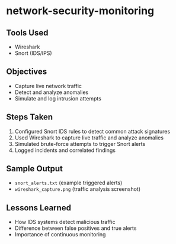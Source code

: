 # network-security-monitoring
## Tools Used
- Wireshark
- Snort (IDS/IPS)

## Objectives
- Capture live network traffic
- Detect and analyze anomalies
- Simulate and log intrusion attempts

## Steps Taken
1. Configured Snort IDS rules to detect common attack signatures
2. Used Wireshark to capture live traffic and analyze anomalies
3. Simulated brute-force attempts to trigger Snort alerts
4. Logged incidents and correlated findings

## Sample Output
- `snort_alerts.txt` (example triggered alerts)
- `wireshark_capture.png` (traffic analysis screenshot)

## Lessons Learned
- How IDS systems detect malicious traffic
- Difference between false positives and true alerts
- Importance of continuous monitoring

